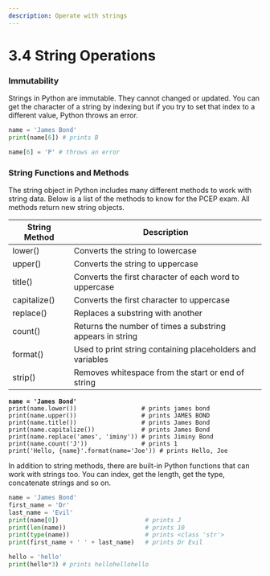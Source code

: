 ```yaml
---
description: Operate with strings
---
```


# 3.4 String Operations

### Immutability

Strings in Python are immutable. They cannot changed or updated. You can get the character of a string by indexing but if you try to set that index to a different value, Python throws an error.

```python
name = 'James Bond'
print(name[6]) # prints B

name[6] = 'P' # throws an error
```

### String Functions and Methods

The string object in Python includes many different methods to work with string data. Below is a list of the methods to know for the PCEP exam. All methods return new string objects.

| String Method | Description                                                |
| ------------- | ---------------------------------------------------------- |
| lower()       | Converts the string to lowercase                           |
| upper()       | Converts the string to uppercase                           |
| title()       | Converts the first character of each word to uppercase     |
| capitalize()  | Converts the first character to uppercase                  |
| replace()     | Replaces a substring with another                          |
| count()       | Returns the number of times a substring appears in string  |
| format()      | Used to print string containing placeholders and variables |
| strip()       | Removes whitespace from the start or end of string         |

<pre class="language-python"><code class="lang-python"><strong>name = 'James Bond'
</strong>print(name.lower())                  # prints james bond
print(name.upper())                  # prints JAMES BOND
print(name.title())                  # prints James Bond
print(name.capitalize())             # prints James Bond
print(name.replace('ames', 'iminy')) # prints Jiminy Bond
print(name.count('J'))               # prints 1
print('Hello, {name}'.format(name='Joe')) # prints Hello, Joe</code></pre>

In addition to string methods, there are built-in Python functions that can work with strings too. You can index, get the length, get the type, concatenate strings and so on.

```python
name = 'James Bond'
first_name = 'Dr'
last_name = 'Evil'
print(name[0])                        # prints J
print(len(name))                      # prints 10
print(type(name))                     # prints <class 'str'>
print(first_name + ' ' + last_name)   # prints Dr Evil

hello = 'hello'
print(hello*3) # prints hellohellohello
```
